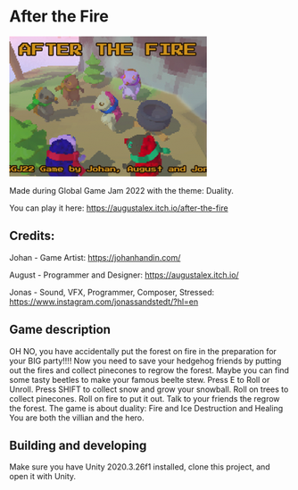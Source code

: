 ﻿# After the Fire
![After The Fire - GGJ22 by Johan, August and Jonas](afterthefire_header.png)

Made during Global Game Jam 2022 with the theme: Duality.

You can play it here: https://augustalex.itch.io/after-the-fire

## Credits:
Johan  - Game Artist:  https://johanhandin.com/

August - Programmer and Designer: https://augustalex.itch.io/

Jonas - Sound, VFX, Programmer, Composer, Stressed: https://www.instagram.com/jonassandstedt/?hl=en

## Game description

OH NO, you have accidentally put the forest on fire in the preparation for your BIG party!!!! Now you need to save your hedgehog friends by putting out the fires and collect pinecones to regrow the forest. Maybe you can find some tasty beetles to make your famous beelte stew. Press E to Roll or Unroll. Press SHIFT to collect snow and grow your snowball. Roll on trees to collect pinecones. Roll on fire to put it out. Talk to your friends the regrow the forest. The game is about duality: Fire and Ice Destruction and Healing You are both the villian and the hero.

## Building and developing

Make sure you have Unity 2020.3.26f1 installed, clone this project, and open it with Unity.
